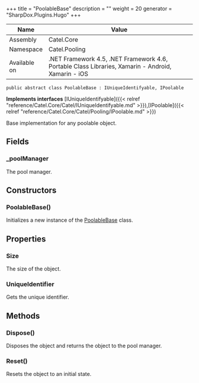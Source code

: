 

+++
title = "PoolableBase" 
description = ""
weight = 20
generator = "SharpDox.Plugins.Hugo"
+++

Name|Value
---|---
Assembly|Catel.Core
Namespace|Catel.Pooling
Available on|.NET Framework 4.5, .NET Framework 4.6, Portable Class Libraries, Xamarin - Android, Xamarin - iOS

```
public abstract class PoolableBase : IUniqueIdentifyable, IPoolable
```

**Implements interfaces**
[IUniqueIdentifyable]({{&lt; relref "reference/Catel.Core/Catel/IUniqueIdentifyable.md" &gt;}}),[IPoolable]({{&lt; relref "reference/Catel.Core/Catel/Pooling/IPoolable.md" &gt;}})

Base implementation for any poolable object.

## Fields

### _poolManager

The pool manager.

## Constructors

### PoolableBase()

Initializes a new instance of the [PoolableBase](#) class.

## Properties

### Size

The size of the object.

### UniqueIdentifier

Gets the unique identifier.

## Methods

### Dispose()

Disposes the object and returns the object to the pool manager.

### Reset()

Resets the object to an initial state.

